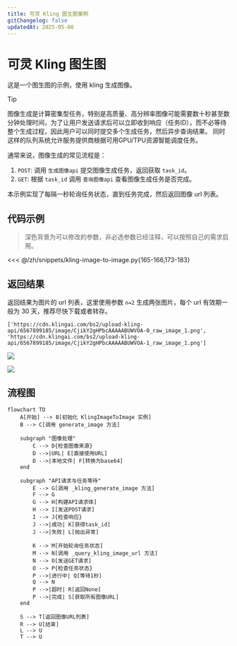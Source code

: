 ```yaml
---
title: 可灵 Kling 图生图案例
gitChangelog: false
updatedAt: 2025-05-08
---
```


# 可灵 Kling 图生图

这是一个图生图的示例，使用 kling 生成图像。

> [!TIP]
> 图像生成是计算密集型任务，特别是高质量、高分辨率图像可能需要数十秒甚至数分钟处理时间，为了让用户发送请求后可以立即收到响应（任务ID），而不必等待整个生成过程，因此用户可以同时提交多个生成任务，然后异步查询结果。
> 同时这样的队列系统允许服务提供商根据可用GPU/TPU资源智能调度任务。

通常来说，图像生成的常见流程是：

1. `POST`: 调用 `生成图像api` 提交图像生成任务，返回获取 `task_id`。
2. `GET`: 根据 `task_id` 调用 `查询图像api` 查看图像生成任务是否完成。

本示例实现了每隔一秒轮询任务状态，直到任务完成，然后返回图像 url 列表。

## 代码示例

> 深色背景为可以修改的参数，非必选参数已经注释，可以按照自己的需求启用。


<<< @/zh/snippets/kling-image-to-image.py{165-166,173-183}


## 返回结果

返回结果为图片的 url 列表，这里使用参数 `n=2` 生成两张图片，每个 url 有效期一般为 30 天，推荐尽快下载或者转存。

```
['https://cdn.klingai.com/bs2/upload-kling-api/6567899185/image/CjikY2gHPbcAAAAABUWVOA-0_raw_image_1.png', 'https://cdn.klingai.com/bs2/upload-kling-api/6567899185/image/CjikY2gHPbcAAAAABUWVOA-1_raw_image_1.png']
```

![](https://cdn.jsdelivr.net/gh/timerring/scratchpad2023/2024/2025-05-11-20-37-04.png)

![](https://cdn.jsdelivr.net/gh/timerring/scratchpad2023/2024/2025-05-11-20-37-16.png)

## 流程图

```mermaid
flowchart TD
    A[开始] --> B[初始化 KlingImageToImage 实例]
    B --> C[调用 generate_image 方法]
    
    subgraph "图像处理"
        C --> D{检查图像来源}
        D -->|URL| E[直接使用URL]
        D -->|本地文件| F[转换为base64]
    end
    
    subgraph "API请求与任务等待"
        E --> G[调用 _kling_generate_image 方法]
        F --> G
        G --> H[构建API请求体]
        H --> I[发送POST请求]
        I --> J{检查响应}
        J -->|成功| K[获得task_id]
        J -->|失败| L[抛出异常]
        
        K --> M[开始轮询任务状态]
        M --> N[调用 _query_kling_image_url 方法]
        N --> O[发送GET请求]
        O --> P{检查任务状态}
        P -->|进行中| Q[等待1秒]
        Q --> N
        P -->|超时| R[返回None]
        P -->|完成| S[获取所有图像URL]
    end
    
    S --> T[返回图像URL列表]
    R --> U[结束]
    L --> U
    T --> U
```